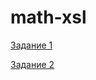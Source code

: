 # math-xsl

[Задание 1](https://github.com/antongus2001/math-xsl/tree/6161eb97f6ff1564b4f6d373294005f16ca430c1/%D0%97%D0%B0%D0%B4%D0%B0%D0%BD%D0%B8%D0%B5%201)


[Задание 2](https://github.com/antongus2001/math-xsl/tree/6161eb97f6ff1564b4f6d373294005f16ca430c1/%D0%97%D0%B0%D0%B4%D0%B0%D0%BD%D0%B8%D0%B5%202)

